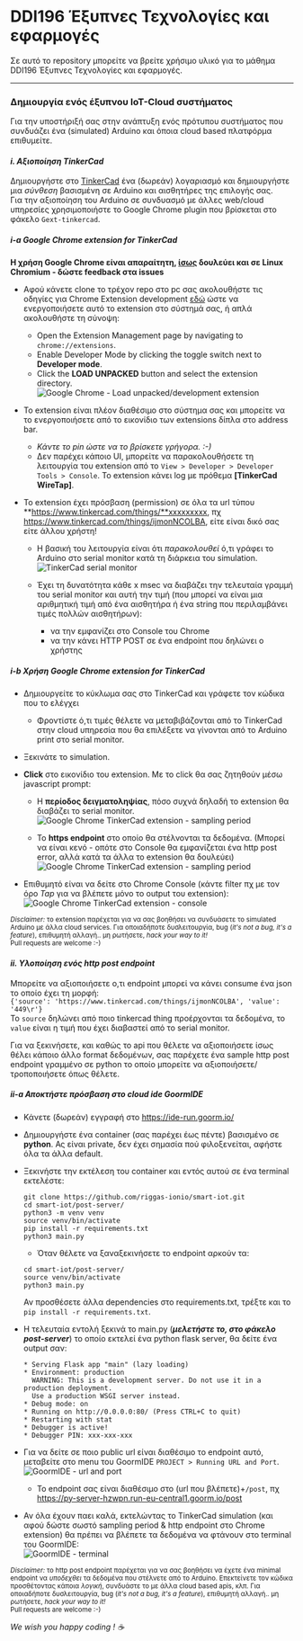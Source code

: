 # DDI196 Έξυπνες Τεχνολογίες και εφαρμογές

Σε αυτό το repository μπορείτε να βρείτε χρήσιμο υλικό για το μάθημα DDI196 Έξυπνες Τεχνολογίες και εφαρμογές.

---

### Δημιουργία ενός έξυπνου IoT-Cloud συστήματος

Για την υποστήριξή σας στην ανάπτυξη ενός πρότυπου συστήματος που συνδυάζει ένα (simulated) Arduino και όποια cloud based πλατφόρμα επιθυμείτε.

#### _i. Αξιοποίηση TinkerCad_
Δημιουργήστε στο [TinkerCad](https://www.tinkercad.com/) ένα (δωρεάν) λογαριασμό και δημιουργήστε μια _σύνθεση_ βασισμένη σε Arduino και αισθητήρες της επιλογής σας.  
Για την αξιοποίηση του Arduino σε συνδυασμό με άλλες web/cloud υπηρεσίες χρησιμοποιήστε το Google Chrome plugin που βρίσκεται στο φάκελο `Gext-tinkercad`.  

##### _i-a Google Chrome extension for TinkerCad_

**Η χρήση Google Chrome είναι απαραίτητη, <ins>ίσως</ins> δουλεύει και σε Linux Chromium - δώστε feedback στα issues**

* Αφού κάνετε clone το τρέχον repo στο pc σας ακολουθήστε τις οδηγίες για Chrome Extension development [εδώ](https://developer.chrome.com/docs/extensions/mv2/getstarted/) ώστε να ενεργοποιήσετε αυτό το extension στο σύστημά σας, ή απλά ακολουθήστε τη σύνοψη:

    * Open the Extension Management page by navigating to `chrome://extensions`.
    * Enable Developer Mode by clicking the toggle switch next to **Developer mode**.
    * Click the **LOAD UNPACKED** button and select the extension directory.  
    ![Google Chrome - Load unpacked/development extension](https://developer-chrome-com.imgix.net/image/BrQidfK9jaQyIHwdw91aVpkPiib2/iYdLKFsJ1KSVGLhbLRvS.png?auto=format&w=650)


* Το extension είναι πλέον διαθέσιμο στο σύστημα σας και μπορείτε να το ενεργοποιήσετε από το εικονίδιο των extensions δίπλα στο address bar.
    * _Κάντε το pin ώστε να το βρίσκετε γρήγορα. :-)_
    * Δεν παρέχει κάποιο UI, μπορείτε να παρακολουθήσετε τη λειτουργία του extension από το `View > Developer > Developer Tools > Console`. Το extension κάνει log με πρόθεμα **[TinkerCad WireTap]**.


* Το extension έχει πρόσβαση (permission) σε όλα τα url τύπου **https://www.tinkercad.com/things/**xxxxxxxxx, πχ https://www.tinkercad.com/things/ijmonNCOLBA, είτε είναι δικό σας είτε άλλου χρήστη!

    * Η βασική του λειτουργία είναι ότι _παρακολουθεί_ ό,τι γράφει το Arduino στο serial monitor κατά τη διάρκεια του simulation.  
    ![TinkerCad serial monitor](_img/TinkerCad-serial-monitor.png)

    * Έχει τη δυνατότητα κάθε x msec να διαβάζει την τελευταία γραμμή του serial monitor και αυτή την τιμή (που μπορεί να είναι μια αριθμητική τιμή από ένα αισθητήρα ή ένα string που περιλαμβάνει τιμές πολλών αισθητήρων):
        * να την εμφανίζει στο Console του Chrome
        * να την κάνει HTTP POST σε ένα endpoint που δηλώνει ο χρήστης

##### _i-b Χρήση Google Chrome extension for TinkerCad_

* Δημιουργείτε το κύκλωμα σας στο TinkerCad και γράφετε τον κώδικα που το ελέγχει
    * Φροντίστε ό,τι τιμές θέλετε να μεταβιβάζονται από το TinkerCad στην cloud υπηρεσία που θα επιλέξετε να γίνονται από το Arduino print στο serial monitor.  

* Ξεκινάτε το simulation.

* **Click** στο εικονίδιο του extension. Με το click θα σας ζητηθούν μέσω javascript prompt:

    * Η **περίοδος δειγματοληψίας**, πόσο συχνά δηλαδή το extension θα διαβάζει το serial monitor.  
    ![Google Chrome TinkerCad extension - sampling period](_img/Gext-tinkercad-sampling.png)

    * Το **https endpoint**  στο οποίο θα στέλνονται τα δεδομένα. (Μπορεί να είναι κενό - οπότε στο Console θα εμφανίζεται ένα http post error, αλλά κατά τα άλλα το extension θα δουλεύει)  
    ![Google Chrome TinkerCad extension - sampling period](_img/Gext-tinkercad-endpoint.png)

* Επιθυμητό είναι να δείτε στο Chrome Console (κάντε filter πχ με τον όρο _Tap_ για να βλέπετε μόνο το output του extension):  
![Google Chrome TinkerCad extension - console](_img/Gext-tinkercad-console.png)  

<small>_Disclaimer:_ το extension παρέχεται για να σας βοηθήσει να συνδυάσετε το simulated Arduino με άλλα cloud services. Για οποιαδήποτε δυσλειτουργία, bug (_it's not a bug, it's a feature_), επιθυμητή αλλαγή.. μη ρωτήσετε, _hack your way to it!_  
Pull requests are welcome :-)</small>

#### _ii. Υλοποίηση ενός http post endpoint_

Μπορείτε να αξιοποιήσετε ο,τι endpoint μπορεί να κάνει consume ένα json το οποίο έχει τη μορφή:  
`{'source': 'https://www.tinkercad.com/things/ijmonNCOLBA', 'value': '449\r'}`  
Το `source` δηλώνει από ποιο tinkercad thing προέρχονται τα δεδομένα, το `value` είναι η τιμή που έχει διαβαστεί από το serial monitor.

Για να ξεκινήσετε, και καθώς το api που θέλετε να αξιοποιήσετε ίσως θέλει κάποιο άλλο format δεδομένων, σας παρέχετε ένα sample http post endpoint γραμμένο σε python το οποίο μπορείτε να αξιοποιήσετε/τροποποιήσετε όπως θέλετε.

##### _ii-a Αποκτήστε πρόσβαση στο cloud ide GoormIDE_

* Κάνετε (δωρεάν) εγγραφή στο https://ide-run.goorm.io/
* Δημιουργήστε ένα container (σας παρέχει έως πέντε) βασισμένο σε **python**. Ας είναι private, δεν έχει σημασία πού φιλοξενείται, αφήστε όλα τα άλλα default.
* Ξεκινήστε την εκτέλεση του container και εντός αυτού σε ένα terminal εκτελέστε:  
    ```
    git clone https://github.com/riggas-ionio/smart-iot.git
    cd smart-iot/post-server/
    python3 -m venv venv
    source venv/bin/activate
    pip install -r requirements.txt
    python3 main.py
    ```

    * Όταν θέλετε να ξαναξεκινήσετε το endpoint αρκούν τα:
    ```
    cd smart-iot/post-server/
    source venv/bin/activate
    python3 main.py
    ```
    Αν προσθέσετε άλλα dependencies στο requirements.txt, τρέξτε και το `pip install -r requirements.txt`.


* Η τελευταία εντολή ξεκινά το main.py (***μελετήστε το, στο φάκελο post-server***) το οποίο εκτελεί ένα python flask server, θα δείτε ένα output σαν:  

    ```
    * Serving Flask app "main" (lazy loading)
    * Environment: production
      WARNING: This is a development server. Do not use it in a production deployment.
      Use a production WSGI server instead.
    * Debug mode: on
    * Running on http://0.0.0.0:80/ (Press CTRL+C to quit)
    * Restarting with stat
    * Debugger is active!
    * Debugger PIN: xxx-xxx-xxx
    ```

* Για να δείτε σε ποιο public url είναι διαθέσιμο το endpoint αυτό, μεταβείτε στο menu του GoormIDE `PROJECT > Running URL and Port`.  
![GoormIDE - url and port](_img/GoormIDE-url-port.blur.png)  
    * Το endpoint σας είναι διαθέσιμο στο (url που βλέπετε)+`/post`, πχ https://py-server-hzwpn.run-eu-central1.goorm.io/post


* Αν όλα έχουν παει καλά, εκτελώντας το TinkerCad simulation (και αφού δώστε σωστό sampling period & http endpoint στο Chrome extension) θα πρέπει να βλέπετε τα δεδομένα να φτάνουν στο terminal του GoormIDE:  
![GoormIDE - terminal](_img/GoormIDE-terminal.png)  

<small>_Disclaimer:_ το http post endpoint παρέχεται για να σας βοηθήσει να έχετε ένα minimal endpoint να _υποδεχθει_ τα δεδομένα που στέλνετε από το Arduino. Επεκτείνετε τον κώδικα προσθέτοντας κάποια _λογική_, συνδυάστε το με άλλα cloud based apis, κλπ. Για οποιαδήποτε δυσλειτουργία, bug (_it's not a bug, it's a feature_), επιθυμητή αλλαγή.. μη ρωτήσετε, _hack your way to it!_  
Pull requests are welcome :-) </small>

_We wish you happy coding ! ☕_
